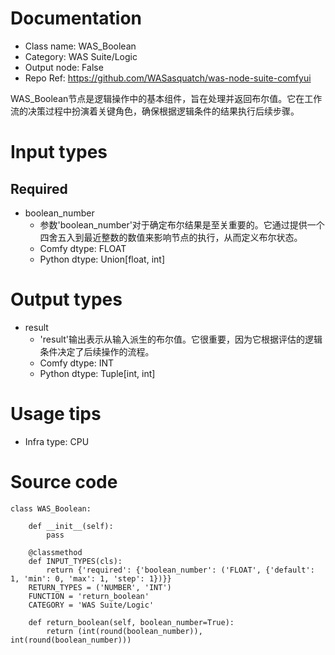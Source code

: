 # Documentation
- Class name: WAS_Boolean
- Category: WAS Suite/Logic
- Output node: False
- Repo Ref: https://github.com/WASasquatch/was-node-suite-comfyui

WAS_Boolean节点是逻辑操作中的基本组件，旨在处理并返回布尔值。它在工作流的决策过程中扮演着关键角色，确保根据逻辑条件的结果执行后续步骤。

# Input types
## Required
- boolean_number
    - 参数'boolean_number'对于确定布尔结果是至关重要的。它通过提供一个四舍五入到最近整数的数值来影响节点的执行，从而定义布尔状态。
    - Comfy dtype: FLOAT
    - Python dtype: Union[float, int]

# Output types
- result
    - 'result'输出表示从输入派生的布尔值。它很重要，因为它根据评估的逻辑条件决定了后续操作的流程。
    - Comfy dtype: INT
    - Python dtype: Tuple[int, int]

# Usage tips
- Infra type: CPU

# Source code
```
class WAS_Boolean:

    def __init__(self):
        pass

    @classmethod
    def INPUT_TYPES(cls):
        return {'required': {'boolean_number': ('FLOAT', {'default': 1, 'min': 0, 'max': 1, 'step': 1})}}
    RETURN_TYPES = ('NUMBER', 'INT')
    FUNCTION = 'return_boolean'
    CATEGORY = 'WAS Suite/Logic'

    def return_boolean(self, boolean_number=True):
        return (int(round(boolean_number)), int(round(boolean_number)))
```